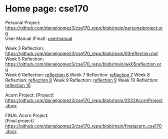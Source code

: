 # Home page: cse170  

Personal Project: <https://github.com/danielgomez3/cse170_repo/blob/main/personalproject.org>  
User Manual (Final): [usermanual](./finalusermanual_cse180.org)

Week 3 Reflection: <https://github.com/danielgomez3/cse170_repo/blob/main/03reflection.md>  
Week 5 Reflection: <https://github.com/danielgomez3/cse170_repo/blob/main/wk05reflection.org>  
Week 6 Reflection:
[reflection 6](./week6_reflection.org)
Week 7 Reflection:
[reflection 7](./wk07reflection_cse170.org)
Week 8 Reflection:
[reflection 8](./wk08reflection_cse170.org)
Week 9 Reflection:
[reflection 9](./reflection9_cse170.org)
Week 10 Reflection:
[reflection 10](./reflection10.org)

Acorn Project: 
[Project]  
 <https://github.com/danielgomez3/cse170_repo/blob/main/2022AcornProject.docx>   

FINAL Acorn Project:  
[Final project] <https://github.com/danielgomez3/cse170_repo/blob/main/finalacorn_cse170.docx>  
